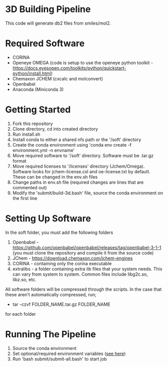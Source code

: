 # 3D Building Pipeline

This code will generate db2 files from smiles/mol2.

# Required Software

- CORINA
- Openeye OMEGA (code is setup to use the openeye python toolkit - https://docs.eyesopen.com/toolkits/python/quickstart-python/install.html)
- Chemaxon JCHEM (cxcalc and molconvert)
- Openbabel
- Anaconda (Miniconda 3)

# Getting Started

1. Fork this repository
2. Clone directory, cd into created directory
3. Run install.sh
4. Install conda to either a shared nfs path or the '/soft' directory
5. Create the conda environment using 'conda env create -f environment.yml -n envname'
6. Move required software to '/soft' directory. Software must be .tar.gz format
7. Move required licenses to '/licenses' directory (Jchem/Omega). Software looks for jchem-license.cxl and oe-license.txt by default. These can be changed in the env.sh files
8. Change paths in env.sh file (required changes are lines that are commented out)
9. Modify the 'submit/build-3d.bash' file, source the conda environment on the first line

# Setting Up Software

In the soft folder, you must add the following folders

1. Openbabel - https://github.com/openbabel/openbabel/releases/tag/openbabel-3-1-1 (you must clone the repository and compile it from the source code)
2. JChem - https://download.chemaxon.com/jchem-engines
3. CORINA - containing only the corina executable
4. extralibs - a folder containing extra lib files that your system needs. This can vary from system to system. Common files include libg2c.so, libz.so, etc.

All software folders will be compressed through the scripts. In the case that these aren't automatically compressed, run;

- tar -czvf FOLDER_NAME.tar.gz FOLDER_NAME

for each folder

# Running The Pipeline

1. Source the conda environment
2. Set optional/required environment variables ([see here](https://wiki.docking.org/index.php/Building_The_3D_Pipeline_ZINC22))
3. Run 'bash submit/submit-all.bash' to start job
